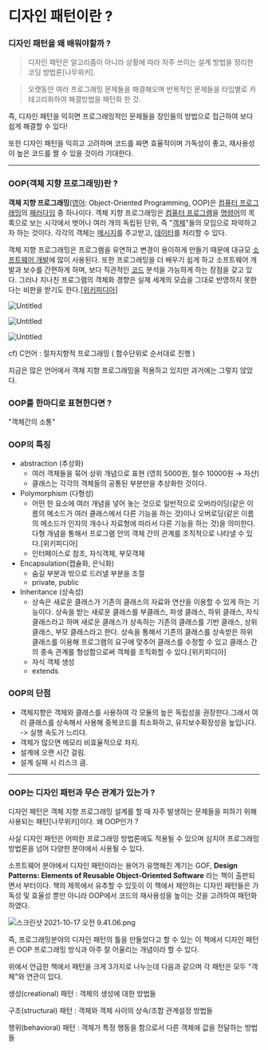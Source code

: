 # 디자인 패턴이란 ?

### 디자인 패턴을 왜 배워야할까 ?

> 디자인 패턴은 알고리즘이 아니라 상황에 따라 자주 쓰이는 설계 방법을 정리한 코딩 방법론[나무위키].
> 

> 오랫동안 여러 프로그래밍 문제들을 해결해오며 반복적인 문제들을 타입별로 카테고리화하여 해결방법을 패턴화 한 것.
> 

즉, 디자인 패턴을 익히면 프로그래밍적인 문제들을 장인들의 방법으로 접근하여 보다 쉽게 해결할 수 있다!

또한 디자인 패턴을 익히고 고려하며 코드를 짜면 효율적이며 가독성이 좋고, 재사용성이 높은 코드를 짤 수 있을 것이라 기대한다.

---

### OOP(객체 지향 프로그래밍)란 ?

**객체 지향 프로그래밍**([영어](https://ko.wikipedia.org/wiki/%EC%98%81%EC%96%B4): Object-Oriented Programming, OOP)은 [컴퓨터 프로그래밍](https://ko.wikipedia.org/wiki/%EC%BB%B4%ED%93%A8%ED%84%B0_%ED%94%84%EB%A1%9C%EA%B7%B8%EB%9E%98%EB%B0%8D)의 [패러다임](https://ko.wikipedia.org/wiki/%ED%8C%A8%EB%9F%AC%EB%8B%A4%EC%9E%84) 중 하나이다. 객체 지향 프로그래밍은 [컴퓨터 프로그램](https://ko.wikipedia.org/wiki/%EC%BB%B4%ED%93%A8%ED%84%B0_%ED%94%84%EB%A1%9C%EA%B7%B8%EB%9E%A8)을 [명령어](https://ko.wikipedia.org/wiki/%EB%AA%85%EB%A0%B9%EC%96%B4_(%EC%BB%B4%ED%93%A8%ED%8C%85))의 목록으로 보는 시각에서 벗어나 여러 개의 독립된 단위, 즉 "[객체](https://ko.wikipedia.org/wiki/%EA%B0%9D%EC%B2%B4_(%EC%BB%B4%ED%93%A8%ED%84%B0_%EA%B3%BC%ED%95%99))"들의 모임으로 파악하고자 하는 것이다. 각각의 객체는 [메시지](https://ko.wikipedia.org/wiki/%EB%A9%94%EC%8B%9C%EC%A7%80)를 주고받고, [데이터](https://ko.wikipedia.org/wiki/%EB%8D%B0%EC%9D%B4%ED%84%B0)를 처리할 수 있다.

객체 지향 프로그래밍은 프로그램을 유연하고 변경이 용이하게 만들기 때문에 대규모 [소프트웨어 개발](https://ko.wikipedia.org/wiki/%EC%86%8C%ED%94%84%ED%8A%B8%EC%9B%A8%EC%96%B4_%EA%B0%9C%EB%B0%9C)에 많이 사용된다. 또한 프로그래밍을 더 배우기 쉽게 하고 소프트웨어 개발과 보수를 간편하게 하며, 보다 직관적인 [코드](https://ko.wikipedia.org/wiki/%EC%86%8C%EC%8A%A4_%EC%BD%94%EB%93%9C) 분석을 가능하게 하는 장점을 갖고 있다. 그러나 지나친 프로그램의 객체화 경향은 실제 세계의 모습을 그대로 반영하지 못한다는 비판을 받기도 한다.[[위키피디아](https://ko.wikipedia.org/wiki/객체_지향_프로그래밍)] 

![Untitled](%E1%84%83%E1%85%B5%E1%84%8C%E1%85%A1%E1%84%8B%E1%85%B5%E1%86%AB%20%E1%84%91%E1%85%A2%E1%84%90%E1%85%A5%E1%86%AB%E1%84%8B%E1%85%B5%E1%84%85%E1%85%A1%E1%86%AB%20b37b4cfb3ca34f98aa79634b3f2f5dce/Untitled.png)

![Untitled](%E1%84%83%E1%85%B5%E1%84%8C%E1%85%A1%E1%84%8B%E1%85%B5%E1%86%AB%20%E1%84%91%E1%85%A2%E1%84%90%E1%85%A5%E1%86%AB%E1%84%8B%E1%85%B5%E1%84%85%E1%85%A1%E1%86%AB%20b37b4cfb3ca34f98aa79634b3f2f5dce/Untitled%201.png)

![Untitled](%E1%84%83%E1%85%B5%E1%84%8C%E1%85%A1%E1%84%8B%E1%85%B5%E1%86%AB%20%E1%84%91%E1%85%A2%E1%84%90%E1%85%A5%E1%86%AB%E1%84%8B%E1%85%B5%E1%84%85%E1%85%A1%E1%86%AB%20b37b4cfb3ca34f98aa79634b3f2f5dce/Untitled%202.png)

cf) C언어 : 절차지향적 프로그래밍 ( 함수단위로 순서대로 진행 )

지금은 많은 언어에서 객체 지향 프로그래밍을 적용하고 있지만 과거에는 그렇지 않았다.

### OOP를 한마디로 표현한다면 ?

"객체간의 소통"

### OOP의 특징

- abstraction (추상화)
    - 여러 객체들을 묶어 상위 개념으로 표현 (영희 5000원, 철수 10000원 → 자산)
    - 클래스는 각각의 객체들의 공통된 부분만을 추상화한 것이다.
- Polymorphism (다형성)
    - 어떤 한 요소에 여러 개념을 넣어 놓는 것으로 일반적으로 오버라이딩(같은 이름의 메소드가 여러 클래스에서 다른 기능을 하는 것)이나 오버로딩(같은 이름의 메소드가 인자의 개수나 자료형에 따라서 다른 기능을 하는 것)을 의미한다. 다형 개념을 통해서 프로그램 안의 객체 간의 관계를 조직적으로 나타낼 수 있다.[위키피디아]
    - 인터페이스로 참조, 자식객체, 부모객체
- Encapsulation(캡슐화, 은닉화)
    - 숨길 부분과 밖으로 드러낼 부분을 조절
    - private, public
- Inheritance (상속성)
    - 상속은 새로운 클래스가 기존의 클래스의 자료와 연산을 이용할 수 있게 하는 기능이다. 상속을 받는 새로운 클래스를 부클래스, 파생 클래스, 하위 클래스, 자식 클래스라고 하며 새로운 클래스가 상속하는 기존의 클래스를 기반 클래스, 상위 클래스, 부모 클래스라고 한다. 상속을 통해서 기존의 클래스를 상속받은 하위 클래스를 이용해 프로그램의 요구에 맞추어 클래스를 수정할 수 있고 클래스 간의 종속 관계를 형성함으로써 객체를 조직화할 수 있다.[위키피디아]
    - 자식 객체 생성
    - extends

### OOP의 단점

- 객체지향은 객체와 클래스를 사용하여 각 모듈의 높은 독립성을 권장한다.그래서 여러 클래스를 상속해서 사용해 중복코드를 최소화하고, 유지보수확장성을 높입니다. -> 실행 속도가 느리다.
- 객체가 많으면 메모리 비효율적으로 차지.
- 설계에 오랜 시간 걸림.
- 설계 실패 시 리스크 큼.

---

### OOP는 디자인 패턴과 무슨 관계가 있는가 ?

디자인 패턴은 객체 지향 프로그래밍 설계를 할 때 자주 발생하는 문제들을 피하기 위해 사용되는 패턴[나무위키]이다. 왜 OOP인가 ?  

사실 디자인 패턴은 어떠한 프로그래밍 방법론에도 적용될 수 있으며 심지어 프로그래밍 방법론을 넘어 다양한 분야에서 사용될 수 있다.

소프트웨어 분야에서 디자인 패턴이라는 용어가 유명해진 계기는 GOF, **Design Patterns: Elements of Reusable Object-Oriented Software** 라는 책이 출판되면서 부터이다. 책의 제목에서 유추할 수 있듯이 이 책에서 제안하는 디자인 패턴들은 가독성 및 효율성 뿐만 아니라 OOP에서 코드의 재사용성을 높이는 것을 고려하여 패턴화 하였다.

![스크린샷 2021-10-17 오전 9.41.06.png](%E1%84%83%E1%85%B5%E1%84%8C%E1%85%A1%E1%84%8B%E1%85%B5%E1%86%AB%20%E1%84%91%E1%85%A2%E1%84%90%E1%85%A5%E1%86%AB%E1%84%8B%E1%85%B5%E1%84%85%E1%85%A1%E1%86%AB%20b37b4cfb3ca34f98aa79634b3f2f5dce/%EC%8A%A4%ED%81%AC%EB%A6%B0%EC%83%B7_2021-10-17_%EC%98%A4%EC%A0%84_9.41.06.png)

즉, 프로그래밍분야의 디자인 패턴의 틀을 만들었다고 할 수 있는 이 책에서 디자인 패턴은 OOP 프로그래밍 방식과 아주 잘 어울리는 개념이라 할 수 있다.

위에서 언급한 책에서 패턴을 크게 3가지로 나누는데 다음과 같으며 각 패턴은 모두 "객체"와 연관이 있다.

생성(creational) 패턴 : 객체의 생성에 대한 방법들

구조(structural) 패턴 : 객체와 객체 사이의 상속/조합 관계설정 방법들

행위(behavioral) 패턴 : 객체가 특정 행동을 함으로서 다른 객체에 값을 전달하는 방법들